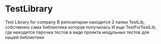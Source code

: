 # TestLibrary
Test Library for company
В репозитарии находится 2 папки TestLib, собственно сама библиотека которая получилась
И еще TestForTestLib, где находится парочка тестов в виде проекта модульных тестов для нашей библиотеки
